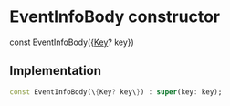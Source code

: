 


# EventInfoBody constructor






const
EventInfoBody(\{[Key](https:api.flutter.dev/flutter/foundation/Key-class.html)? key\})





## Implementation

```dart
const EventInfoBody(\{Key? key\}) : super(key: key);
```







